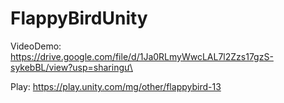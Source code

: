 # FlappyBirdUnity

VideoDemo: https://drive.google.com/file/d/1Ja0RLmyWwcLAL7l2Zzs17gzS-sykebBL/view?usp=sharingư\

Play: https://play.unity.com/mg/other/flappybird-13
